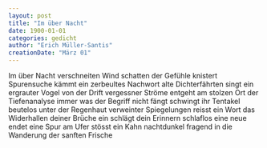 ```yaml
---
layout: post
title: "Im über Nacht"
date: 1900-01-01
categories: gedicht
author: "Erich Müller-Santis"
creationDate: "März 01"
---
```

Im über Nacht verschneiten Wind
schatten der Gefühle knistert
Spurensuche
kämmt ein zerbeultes
Nachwort alte Dichterfährten
singt
ein ergrauter Vogel von
der Drift vergessner Ströme
entgeht am stolzen Ort
der Tiefenanalyse immer
was der Begriff nicht fängt
schwingt ihr Tentakel
beutelos
unter der Regenhaut
verweinter Spiegelungen
reisst ein Wort
das Widerhallen deiner Brüche ein
schlägt dein Erinnern schlaflos
eine neue
endet eine Spur
am Ufer
stösst ein Kahn
nachtdunkel fragend in
die Wanderung der sanften Frische
